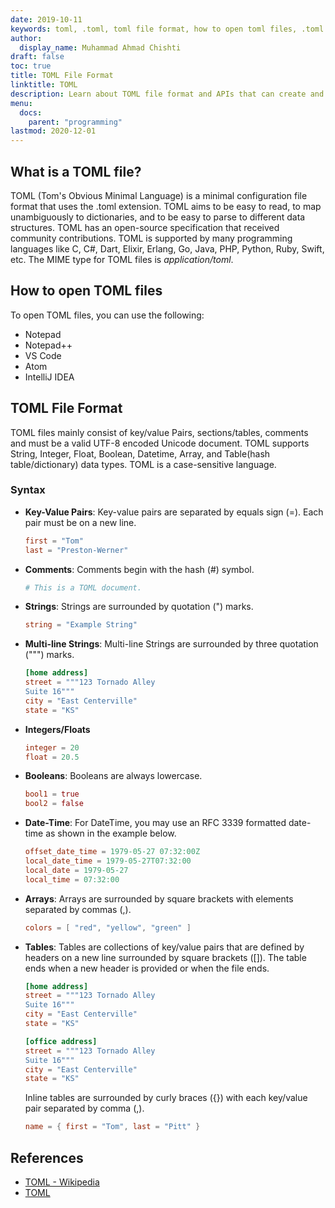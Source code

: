 ```yaml
---
date: 2019-10-11
keywords: toml, .toml, toml file format, how to open toml files, .toml extension, toml extension
author:
  display_name: Muhammad Ahmad Chishti
draft: false
toc: true
title: TOML File Format
linktitle: TOML
description: Learn about TOML file format and APIs that can create and open TOML files.
menu:
  docs:
    parent: "programming"
lastmod: 2020-12-01
---
```


## What is a TOML file? ##

TOML (Tom's Obvious Minimal Language) is a minimal configuration file format that uses the .toml extension. TOML aims to be easy to read, to map unambiguously to dictionaries, and to be easy to parse to different data structures. TOML has an open-source specification that received community contributions. TOML is supported by many programming languages like C, C#, Dart, Elixir, Erlang, Go, Java, PHP, Python, Ruby, Swift, etc. The MIME type for TOML files is *application/toml*.

## How to open TOML files ##

To open TOML files, you can use the following:

- Notepad
- Notepad++
- VS Code
- Atom
- IntelliJ IDEA

## TOML File Format ##

TOML files mainly consist of key/value Pairs, sections/tables, comments and must be a valid UTF-8 encoded Unicode document. TOML supports String, Integer, Float, Boolean, Datetime, Array, and Table(hash table/dictionary) data types. TOML is a case-sensitive language.

### Syntax ###

- **Key-Value Pairs**: Key-value pairs are separated by equals sign (=). Each pair must be on a new line.

  ```toml
  first = "Tom"
  last = "Preston-Werner"
  ```

- **Comments**: Comments begin with the hash (#) symbol.

  ```toml
  # This is a TOML document.
  ```

- **Strings**: Strings are surrounded by quotation (") marks.

  ```toml
  string = "Example String"
  ```

- **Multi-line Strings**: Multi-line Strings are surrounded by three quotation (""") marks.

  ```toml
  [home address]
  street = """123 Tornado Alley 
  Suite 16"""
  city = "East Centerville"
  state = "KS"
  ```

- **Integers/Floats**

  ```toml
  integer = 20
  float = 20.5
  ```

- **Booleans**: Booleans are always lowercase.

  ```toml
  bool1 = true
  bool2 = false
  ```

- **Date-Time**: For DateTime, you may use an RFC 3339 formatted date-time as shown in the example below.

  ```toml
  offset_date_time = 1979-05-27 07:32:00Z
  local_date_time = 1979-05-27T07:32:00
  local_date = 1979-05-27
  local_time = 07:32:00
  ```

- **Arrays**: Arrays are surrounded by square brackets with elements separated by commas (,).

  ```toml
  colors = [ "red", "yellow", "green" ]
  ```

- **Tables**: Tables are collections of key/value pairs that are defined by headers on a new line surrounded by square brackets ([]). The table ends when a new header is provided or when the file ends.

  ```toml
  [home address]
  street = """123 Tornado Alley 
  Suite 16"""
  city = "East Centerville"
  state = "KS"

  [office address]
  street = """123 Tornado Alley 
  Suite 16"""
  city = "East Centerville"
  state = "KS"
  ```

  Inline tables are surrounded by curly braces ({}) with each key/value pair separated by comma (,).

  ```toml
  name = { first = "Tom", last = "Pitt" }
  ```

## References ##

- [TOML - Wikipedia](https://en.wikipedia.org/wiki/TOML)
- [TOML](https://toml.io/en/)

